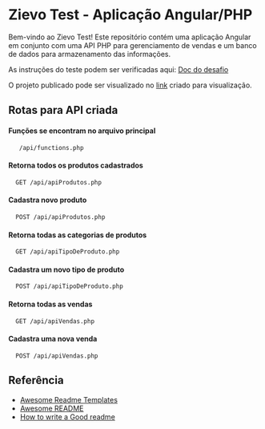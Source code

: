 
#  Zievo Test - Aplicação Angular/PHP

Bem-vindo ao Zievo Test! Este repositório contém uma aplicação Angular em conjunto com uma API PHP para gerenciamento de vendas e um banco de dados para armazenamento das informações. 

As instruções do teste podem ser verificadas aqui: [Doc do desafio](https://github.com/matiassingers/awesome-readme)

O projeto publicado pode ser visualizado no [link](https://github.com/matiassingers/awesome-readme) criado para visualização. 


## Rotas para API criada

#### Funções se encontram no arquivo principal

```http
   /api/functions.php
```

#### Retorna todos os produtos cadastrados

```http
  GET /api/apiProdutos.php
```

#### Cadastra novo produto

```http
  POST /api/apiProdutos.php
```

#### Retorna todas as categorias de produtos

```http
  GET /api/apiTipoDeProduto.php
```

#### Cadastra um novo tipo de produto

```http
  POST /api/apiTipoDeProduto.php
```


#### Retorna todas as vendas

```http
  GET /api/apiVendas.php
```

#### Cadastra uma nova venda

```http
  POST /api/apiVendas.php
```

## Referência

 - [Awesome Readme Templates](https://awesomeopensource.com/project/elangosundar/awesome-README-templates)
 - [Awesome README](https://github.com/matiassingers/awesome-readme)
 - [How to write a Good readme](https://bulldogjob.com/news/449-how-to-write-a-good-readme-for-your-github-project)

